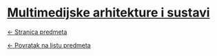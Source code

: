 # [Multimedijske arhitekture i sustavi](https://www.github.com/studosi-fer/MAS)
[<- Stranica predmeta](https://www.fer.unizg.hr/predmet/mas)

[<- Povratak na listu predmeta](https://www.github.com/studosi/FER)
